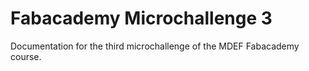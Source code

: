 # Fabacademy Microchallenge 3
Documentation for the third microchallenge of the MDEF Fabacademy course.
